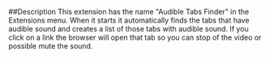 ##Description
This extension has the name "Audible Tabs Finder" in the Extensions menu. When it starts it automatically finds the tabs that have audible sound and creates a list of those tabs with audible sound. If you click on a link the browser will open that tab so you can stop of the video or possible mute the sound. 